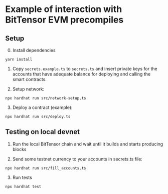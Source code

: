 # Example of interaction with BitTensor EVM precompiles

## Setup

0. Install dependencies
```
yarn install
```

1. Copy `secrets.example.ts` to `secrets.ts` and insert private keys for the accounts that have adequate balance for deploying and calling the smart contracts.

2. Setup network:
```
npx hardhat run src/network-setup.ts
```

3. Deploy a contract (example):
```
npx hardhat run src/deploy.ts
```

## Testing on local devnet

1. Run the local BitTensor chain and wait until it builds and starts producing blocks

2. Send some testnet currency to your accounts in secrets.ts file:

```
npx hardhat run src/fill_accounts.ts
```

3. Run tests
```
npx hardhat test
```
